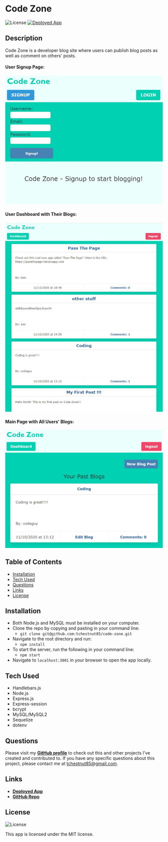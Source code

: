 # Code Zone

  ![License](https://img.shields.io/badge/License%3A-MIT-green.svg)
  <a href="https://code-zone.herokuapp.com/">![Deployed App](https://img.shields.io/badge/CodeZone%20Deployed%20App-blue.svg)</a>

  ## Description
  Code Zone is a developer blog site where users can publish blog posts as well as comment on others' posts.

 #### User Signup Page:
![User Signup](./screenshot-1.jpg)

 #### User Dashboard with Their Blogs:
![User Dashboard](./screenshot-2.jpg)

#### Main Page with All Users' Blogs:
![Main Blog Page](./screenshot-3.jpg)

  ## Table of Contents
  - [Installation](#installation)
  - [Tech Used](#tech-used)
  - [Questions](#questions)
  - [Links](#links)
  - [License](#license) 
  
  ## Installation
  - Both Node.js and MySQL must be installed on your computer.
  - Clone the repo by copying and pasting in your command line: 
    - `git clone git@github.com:tchestnut85/code-zone.git`
  - Navigate to the root directory and run: 
    - `npm install`
  - To start the server, run the following in your command line: 
    - `npm start`
  - Navigate to `localhost:3001` in your browser to open the app locally.

  ## Tech Used
  - Handlebars.js
  - Node.js
  - Express.js
  - Express-session
  - bcrypt 
  - MySQL/MySQL2
  - Sequelize
  - dotenv
  
  ## Questions
  Please visit my **[GitHub profile](https://github.com/tchestnut85/)** to check out this and other projects I've created and contributed to.
  If you have any specific questions about this project, please contact me at <tchestnut85@gmail.com>.

  ## Links
  - **[Deployed App](https://code-zone.herokuapp.com/)**
  - **[GitHub Repo](https://github.com/tchestnut85/code-zone/)**

  ## License
  ![License](https://img.shields.io/badge/License%3A-MIT-green.svg)
  
  This app is licensed under the MIT license.
